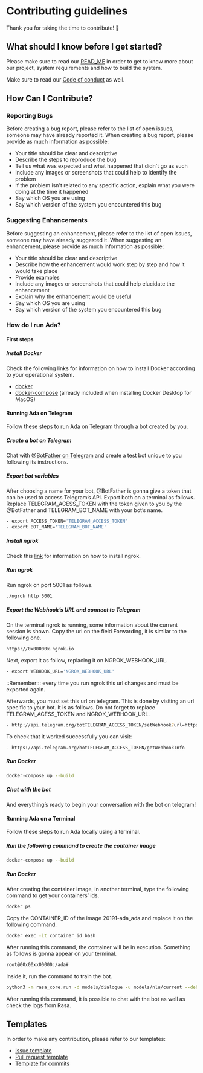 # Contributing guidelines

Thank you for taking the time to contribute! :tada:

## What should I know before I get started?

Please make sure to read our [READ_ME](https://github.com/fga-eps-mds/2019.1-ADA/blob/master/README.md) in order to get to know more about our project, system requirements and how to build the system.

Make sure to read our [Code of conduct](https://github.com/fga-eps-mds/2019.1-ADA/blob/master/CODE_OF_CONDUCT.md) as well.

## How Can I Contribute?

### Reporting Bugs

Before creating a bug report, please refer to the list of open issues, someone may have already reported it.
When creating a bug report, please provide as much information as possible:

* Your title should be clear and descriptive
* Describe the steps to reproduce the bug
* Tell us what was expected and what happened that didn't go as such
* Include any images or screenshots that could help to identify the problem
* If the problem isn't related to any specific action, explain what you were doing at the time it happened
* Say which OS you are using
* Say which version of the system you encountered this bug

### Suggesting Enhancements

Before suggesting an enhancement, please refer to the list of open issues, someone may have already suggested it.
When suggesting an enhancement, please provide as much information as possible:

* Your title should be clear and descriptive
* Describe how the enhancement would work step by step and how it would take place
* Provide examples
* Include any images or screenshots that could help elucidate the enhancement
* Explain why the enhancement would be useful
* Say which OS you are using
* Say which version of the system you encountered this bug

### How do I run Ada?
#### First steps
##### Install Docker
Check the following links for information on how to install Docker according to your operational system.

* [docker](https://docs.docker.com/install/)
* [docker-compose](https://docs.docker.com/compose/install/#install-compose) (already included when installing Docker Desktop for MacOS)

#### Running Ada on Telegram
Follow these steps to run Ada on Telegram through a bot created by you.

##### Create a bot on Telegram
Chat with  [@BotFather on Telegram](https://t.me/BotFather) and create a test bot unique to you following its instructions.

##### Export bot variables
After choosing a name for your bot, @BotFather is gonna give a token that can be used to access Telegram’s API. Export both on a terminal as follows. Replace TELEGRAM_ACESS_TOKEN with the token given to you by the @BotFather and TELEGRAM_BOT_NAME with your bot’s name.

```sh
- export ACCESS_TOKEN='TELEGRAM_ACCESS_TOKEN'
- export BOT_NAME='TELEGRAM_BOT_NAME'
```

##### Install ngrok
Check this [link](https://ngrok.com/download) for information on how to install ngrok.

##### Run ngrok
Run ngrok on port 5001 as follows.

```sh
./ngrok http 5001
```

##### Export the Webhook’s URL and connect to Telegram

On the terminal ngrok is running, some information about the current session is shown. Copy the url on the field Forwarding, it is similar to the following one.

```sh
https://0x00000x.ngrok.io
```

Next, export it as follow, replacing it on NGROK_WEBHOOK_URL.

```sh
- export WEBHOOK_URL='NGROK_WEBHOOK_URL'
```

::Remember::: every time you run ngrok this url changes and must be exported again.

Afterwards, you must set this url on telegram. This is done by visiting an url specific to your bot. It is as follows. Do not forget to replace TELEGRAM_ACESS_TOKEN and NGROK_WEBHOOK_URL.

```sh
- http://api.telegram.org/botTELEGRAM_ACCESS_TOKEN/setWebhook?url=https://NGROK_WEBHOOK_URL/webhooks/telegram/webhook
```

To check that it worked successfully you can visit:

```sh
- https://api.telegram.org/botTELEGRAM_ACCESS_TOKEN/getWebhookInfo
```

##### Run Docker
```sh
docker-compose up --build
```

##### Chat with the bot
And everything’s ready to begin your conversation with the bot on telegram!

#### Running Ada on a Terminal
Follow these steps to run Ada locally using a terminal.

##### Run the following command to create the container image

```sh
docker-compose up --build
```

##### Run Docker
After creating the container image, in another terminal, type the following command to get your containers’ ids.

```sh
docker ps
```

Copy the CONTAINER_ID  of the image 20191-ada_ada and replace it on the following command.

```sh
docker exec -it container_id bash
```

After running this command, the container will be in execution. Something as follows is gonna appear on your terminal.
```sh
root@00x00xx00000:/ada#
```

Inside it, run the command to train the bot.

```sh
python3 -m rasa_core.run -d models/dialogue -u models/nlu/current --debug --endpoints endpoints.yml
```

After running this command, it is possible to chat with the bot as well as check the logs from Rasa.

## Templates

In order to make any contribution, please refer to our templates:

* [Issue template](https://github.com/fga-eps-mds/2019.1-ADA/blob/master/.github/ISSUE_TEMPLATE/issue-template.md)
* [Pull request template](https://github.com/fga-eps-mds/2019.1-ADA/blob/master/pull_request_template.md)
* [Template for commits](https://github.com/fga-eps-mds/2019.1-ADA/)
